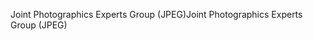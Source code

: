 <span data-ttu-id="3e9fd-101">Joint Photographics Experts Group (JPEG)</span><span class="sxs-lookup"><span data-stu-id="3e9fd-101">Joint Photographics Experts Group (JPEG)</span></span>